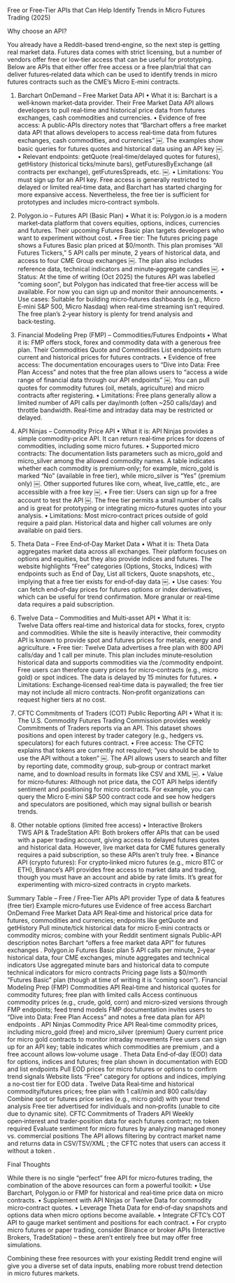 Free or Free‑Tier APIs that Can Help Identify Trends in Micro Futures Trading (2025)

Why choose an API?

You already have a Reddit–based trend‑engine, so the next step is getting real market data.  Futures data comes with strict licensing, but a number of vendors offer free or low‑tier access that can be useful for prototyping.  Below are APIs that either offer free access or a free plan/trial that can deliver futures‐related data which can be used to identify trends in micro futures contracts such as the CME’s Micro E‑mini contracts.

1. Barchart OnDemand – Free Market Data API
	•	What it is:  Barchart is a well‑known market‑data provider.  Their Free Market Data API allows developers to pull real‑time and historical price data from futures exchanges, cash commodities and currencies.
	•	Evidence of free access:  A public‑APIs directory notes that “Barchart offers a free market data API that allows developers to access real‑time data from futures exchanges, cash commodities, and currencies” ￼.  The examples show basic queries for futures quotes and historical data using an API key ￼.
	•	Relevant endpoints:  getQuote (real‑time/delayed quotes for futures), getHistory (historical ticks/minute bars), getFuturesByExchange (all contracts per exchange), getFuturesSpreads, etc. ￼.
	•	Limitations:  You must sign up for an API key.  Free access is generally restricted to delayed or limited real‑time data, and Barchart has started charging for more expansive access.  Nevertheless, the free tier is sufficient for prototypes and includes micro‑contract symbols.

2. Polygon.io – Futures API (Basic Plan)
	•	What it is:  Polygon.io is a modern market‑data platform that covers equities, options, indices, currencies and futures.  Their upcoming Futures Basic plan targets developers who want to experiment without cost.
	•	Free tier:  The futures pricing page shows a Futures Basic plan priced at $0/month.  This plan promises “All Futures Tickers,” 5 API calls per minute, 2 years of historical data, and access to four CME Group exchanges ￼.  The plan also includes reference data, technical indicators and minute‑aggregate candles ￼.
	•	Status:  At the time of writing (Oct 2025) the futures API was labelled “coming soon”, but Polygon has indicated that free‑tier access will be available.  For now you can sign up and monitor their announcements.
	•	Use cases:  Suitable for building micro‑futures dashboards (e.g., Micro E‑mini S&P 500, Micro Nasdaq) when real‑time streaming isn’t required.  The free plan’s 2‑year history is plenty for trend analysis and back‑testing.

3. Financial Modeling Prep (FMP) – Commodities/Futures Endpoints
	•	What it is:  FMP offers stock, forex and commodity data with a generous free plan.  Their Commodities Quote and Commodities List endpoints return current and historical prices for futures contracts.
	•	Evidence of free access:  The documentation encourages users to “Dive into Data: Free Plan Access” and notes that the free plan allows users to “access a wide range of financial data through our API endpoints” ￼.  You can pull quotes for commodity futures (oil, metals, agriculture) and micro contracts after registering.
	•	Limitations:  Free plans generally allow a limited number of API calls per day/month (often ~250 calls/day) and throttle bandwidth.  Real‑time and intraday data may be restricted or delayed.

4. API Ninjas – Commodity Price API
	•	What it is:  API Ninjas provides a simple commodity‐price API.  It can return real‑time prices for dozens of commodities, including some micro futures.
	•	Supported micro contracts:  The documentation lists parameters such as micro_gold and micro_silver among the allowed commodity names.  A table indicates whether each commodity is premium‑only; for example, micro_gold is marked “No” (available in free tier), while micro_silver is “Yes” (premium only) ￼.  Other supported futures like corn, wheat, live_cattle, etc., are accessible with a free key ￼.
	•	Free tier:  Users can sign up for a free account to test the API ￼.  The free tier permits a small number of calls and is great for prototyping or integrating micro‑futures quotes into your analysis.
	•	Limitations:  Most micro‑contract prices outside of gold require a paid plan.  Historical data and higher call volumes are only available on paid tiers.

5. Theta Data – Free End‑of‑Day Market Data
	•	What it is:  Theta Data aggregates market data across all exchanges.  Their platform focuses on options and equities, but they also provide indices and futures.  The website highlights “Free” categories (Options, Stocks, Indices) with endpoints such as End of Day, List all tickers, Quote snapshots, etc., implying that a free tier exists for end‑of‑day data ￼.
	•	Use cases:  You can fetch end‑of‑day prices for futures options or index derivatives, which can be useful for trend confirmation.  More granular or real‑time data requires a paid subscription.

6. Twelve Data – Commodities and Multi‑asset API
	•	What it is:  Twelve Data offers real‑time and historical data for stocks, forex, crypto and commodities.  While the site is heavily interactive, their commodity API is known to provide spot and futures prices for metals, energy and agriculture.
	•	Free tier:  Twelve Data advertises a free plan with 800 API calls/day and 1 call per minute.  This plan includes minute‐resolution historical data and supports commodities via the /commodity endpoint.  Free users can therefore query prices for micro‑contracts (e.g., micro gold) or spot indices.  The data is delayed by 15 minutes for futures.
	•	Limitations:  Exchange‑licensed real‑time data is paywalled; the free tier may not include all micro contracts.  Non‑profit organizations can request higher tiers at no cost.

7. CFTC Commitments of Traders (COT) Public Reporting API
	•	What it is:  The U.S. Commodity Futures Trading Commission provides weekly Commitments of Traders reports via an API.  This dataset shows positions and open interest by trader category (e.g., hedgers vs. speculators) for each futures contract.
	•	Free access:  The CFTC explains that tokens are currently not required; “you should be able to use the API without a token” ￼.  The API allows users to search and filter by reporting date, commodity group, sub‑group or contract market name, and to download results in formats like CSV and XML ￼.
	•	Value for micro‑futures:  Although not price data, the COT API helps identify sentiment and positioning for micro contracts.  For example, you can query the Micro E‑mini S&P 500 contract code and see how hedgers and speculators are positioned, which may signal bullish or bearish trends.

8. Other notable options (limited free access)
	•	Interactive Brokers TWS API & TradeStation API:  Both brokers offer APIs that can be used with a paper trading account, giving access to delayed futures quotes and historical data.  However, live market data for CME futures generally requires a paid subscription, so these APIs aren’t truly free.
	•	Binance API (crypto futures):  For crypto‐linked micro futures (e.g., micro BTC or ETH), Binance’s API provides free access to market data and trading, though you must have an account and abide by rate limits.  It’s great for experimenting with micro‑sized contracts in crypto markets.

Summary Table – Free / Free‑Tier APIs
API provider
Type of data & features (free tier)
Example micro‑futures use
Evidence of free access
Barchart OnDemand Free Market Data API
Real‑time and historical price data for futures, commodities and currencies; endpoints like getQuote and getHistory
Pull minute/tick historical data for micro E‑mini contracts or commodity micros; combine with your Reddit sentiment signals
Public‑API description notes Barchart “offers a free market data API” for futures exchanges .
Polygon.io Futures Basic plan
5 API calls per minute, 2‑year historical data, four CME exchanges, minute aggregates and technical indicators
Use aggregated minute bars and historical data to compute technical indicators for micro contracts
Pricing page lists a $0/month “Futures Basic” plan (though at time of writing it is “coming soon”).
Financial Modeling Prep (FMP) Commodities API
Real‑time and historical quotes for commodity futures; free plan with limited calls
Access continuous commodity prices (e.g., crude, gold, corn) and micro‑sized versions through FMP endpoints; feed trend models
FMP documentation invites users to “Dive into Data: Free Plan Access” and notes a free data plan for API endpoints .
API Ninjas Commodity Price API
Real‑time commodity prices, including micro_gold (free) and micro_silver (premium)
Query current price for micro gold contracts to monitor intraday movements
Free users can sign up for an API key; table indicates which commodities are premium , and a free account allows low‑volume usage .
Theta Data
End‑of‑day (EOD) data for options, indices and futures; free plan shown in documentation with EOD and list endpoints
Pull EOD prices for micro futures or options to confirm trend signals
Website lists “Free” category for options and indices, implying a no‑cost tier for EOD data .
Twelve Data
Real‑time and historical commodity/futures prices; free plan with 1 call/min and 800 calls/day
Combine spot or futures price series (e.g., micro gold) with your trend analysis
Free tier advertised for individuals and non‑profits (unable to cite due to dynamic site).
CFTC Commitments of Traders API
Weekly open‑interest and trader‑position data for each futures contract; no token required
Evaluate sentiment for micro futures by analyzing managed money vs. commercial positions
The API allows filtering by contract market name and returns data in CSV/TSV/XML ; the CFTC notes that users can access it without a token .

Final Thoughts

While there is no single “perfect” free API for micro‑futures trading, the combination of the above resources can form a powerful toolkit:
	•	Use Barchart, Polygon.io or FMP for historical and real‑time price data on micro contracts.
	•	Supplement with API Ninjas or Twelve Data for commodity micro‑contract quotes.
	•	Leverage Theta Data for end‑of‑day snapshots and options data when micro options become available.
	•	Integrate CFTC’s COT API to gauge market sentiment and positions for each contract.
	•	For crypto micro futures or paper trading, consider Binance or broker APIs (Interactive Brokers, TradeStation) – these aren’t entirely free but may offer free simulations.

Combining these free resources with your existing Reddit trend engine will give you a diverse set of data inputs, enabling more robust trend detection in micro futures markets.